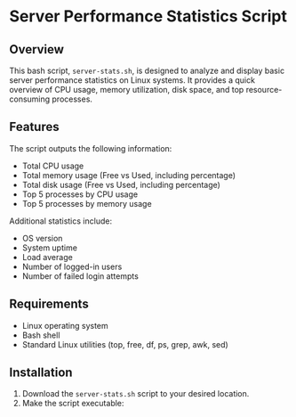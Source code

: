 # Server Performance Statistics Script

## Overview

This bash script, `server-stats.sh`, is designed to analyze and display basic server performance statistics on Linux systems. It provides a quick overview of CPU usage, memory utilization, disk space, and top resource-consuming processes.

## Features

The script outputs the following information:

- Total CPU usage
- Total memory usage (Free vs Used, including percentage)
- Total disk usage (Free vs Used, including percentage)
- Top 5 processes by CPU usage
- Top 5 processes by memory usage

Additional statistics include:
- OS version
- System uptime
- Load average
- Number of logged-in users
- Number of failed login attempts

## Requirements

- Linux operating system
- Bash shell
- Standard Linux utilities (top, free, df, ps, grep, awk, sed)

## Installation

1. Download the `server-stats.sh` script to your desired location.
2. Make the script executable:
